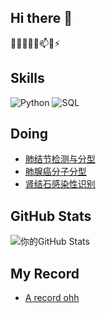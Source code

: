 ## Hi there 👋
🔭🌱👯🤔💬📫😄⚡
<!--
**fancccc/fancccc** is a ✨ _special_ ✨ repository because its `README.md` (this file) appears on your GitHub profile.

Here are some ideas to get you started:

- 🔭 I’m currently working on ...
- 🌱 I’m currently learning ...
- 👯 I’m looking to collaborate on ...
- 🤔 I’m looking for help with ...
- 💬 Ask me about ...
- 📫 How to reach me: ...
- 😄 Pronouns: ...
- ⚡ Fun fact: ...
- 🌱 I’m currently learning Deep Learning.
-->
## Skills
![Python](https://img.shields.io/badge/-Python-3776AB?style=flat-square&logo=python&logoColor=white)
![SQL](https://img.shields.io/badge/-SQL-4479A1?style=flat-square&logo=MySQL&logoColor=white)
## Doing
- [肺结节检测与分型](https://github.com/fancccc/CM-DAC)
- [肺腺癌分子分型](https://github.com/fancccc/LungCancerDC)
- [肾结石感染性识别](https://github.com/fancccc/KidneyStoneSC) 


## GitHub Stats
![你的GitHub Stats](https://github-readme-stats.vercel.app/api?username=fancccc&show_icons=true)

## My Record
- [A record ohh](https://github.com/fancccc/ohh)
